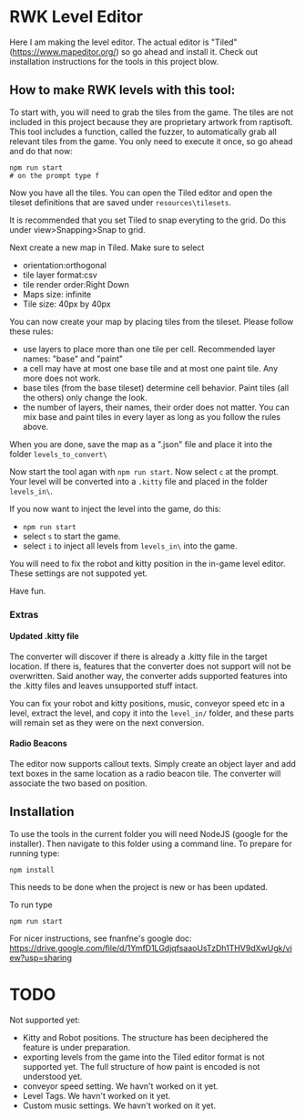 # RWK Level Editor

Here I am making the level editor.
The actual editor is "Tiled" (https://www.mapeditor.org/) so go ahead and install it.
Check out installation instructions for the tools in this project blow.

## How to make RWK levels with this tool:

To start with, you will need to grab the tiles from the game. The tiles are not
included in this project because they are proprietary artwork from raptisoft.
This tool includes a function, called the fuzzer, to automatically grab all relevant 
tiles from the game. You only need to execute it once, so go ahead and do that now:

    npm run start 
    # on the prompt type f

Now you have all the tiles. You can open the Tiled editor and open the tileset
definitions that are saved under `resources\tilesets`. 

It is recommended that you set Tiled to snap everyting to the grid. Do this under view>Snapping>Snap to grid.

Next create a new map in Tiled. Make sure to select
- orientation:orthogonal
- tile layer format:csv
- tile render order:Right Down
- Maps size: infinite
- Tile size: 40px by 40px

You can now create your map by placing tiles from the tileset. Please follow these rules:
- use layers to place more than one tile per cell. Recommended layer names: "base" and "paint"
- a cell may have at most one base tile and at most one paint tile. Any more does not work.
- base tiles (from the base tileset) determine cell behavior. Paint tiles (all the others) only change the look.
- the number of layers, their names, their order does not matter. You can mix base and paint tiles in every layer as long as you follow the rules above.

When you are done, save the map as a ".json" file and place it into the folder `levels_to_convert\`

Now start the tool agan with `npm run start`. Now select `c` at the prompt. Your level will be converted
into a `.kitty` file and placed in the folder `levels_in\`.

If you now want to inject the level into the game, do this:
- `npm run start`
- select `s` to start the game.
- select `i` to inject all levels from `levels_in\` into the game.

You will need to fix the robot and kitty position in the in-game level editor. These settings are not suppoted yet.

Have fun.

### Extras

#### Updated .kitty file
The converter will discover if there is already a .kitty file in the target location.
If there is, features that the converter does not support will not be overwritten.
Said another way, the converter adds supported features into the .kitty files and leaves 
unsupported stuff intact.

You can fix your robot and kitty positions, music, conveyor speed etc in a level, extract the level,
and copy it into the `level_in/` folder, and these parts will remain set as they were on the next conversion.

#### Radio Beacons
The editor now supports callout texts. Simply create an object layer and add text boxes in the same location
as a radio beacon tile. The converter will associate the two based on position.

## Installation

To use the tools in the current folder you will need NodeJS (google for the installer).
Then navigate to this folder using a command line.
To prepare for running type:

    npm install
This needs to be done when the project is new or has been updated.

To run type

    npm run start

For nicer instructions, see fnanfne's google doc: https://drive.google.com/file/d/1YmfD1LGdjqfsaaoUsTzDh1THV9dXwUgk/view?usp=sharing

# TODO

Not supported yet:
- Kitty and Robot positions. The structure has been deciphered the feature is under preparation.
- exporting levels from the game into the Tiled editor format is not supported yet. The full structure of how paint is encoded is not understood yet. 
- conveyor speed setting. We havn't worked on it yet.
- Level Tags. We havn't worked on it yet.
- Custom music settings. We havn't worked on it yet.
